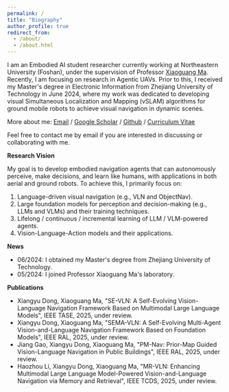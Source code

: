 ```yaml
---
permalink: /
title: "Biography"
author_profile: true
redirect_from: 
  - /about/
  - /about.html
---
```

I am an Embodied AI student researcher currently working at Northeastern University (Foshan), under the supervision of Professor [Xiaoguang Ma](http://www.ise.neu.edu.cn/2021/0909/c6131a202809/page.htm). Recently, I am focusing on research in Agentic UAVs. Prior to this, I received my Master's degree in Electronic Information from Zhejiang University of Technology in June 2024, where my work was dedicated to developing visual Simultaneous Localization and Mapping (vSLAM) algorithms for ground mobile robots to achieve visual navigation in dynamic scenes.

More about me: [Email](Jax_Dong@outlook.com) / [Google Scholar](https://scholar.google.com/citations?user=YourProfileID) / [Github](https://github.com/YourUsername) / [Curriculum Vitae](https://example.com/your-cv.pdf)

Feel free to contact me by email if you are interested in discussing or collaborating with me.

**Research Vision**

My goal is to develop embodied navigation agents that can autonomously perceive, make decisions, and learn like humans, with applications in both aerial and ground robots. To achieve this, I primarily focus on:
1. Language-driven visual navigation (e.g., VLN and ObjectNav).
2. Large foundation models for perception and decision-making (e.g., LLMs and VLMs) and their training techniques.
4. Lifelong / continuous / incremental learning of LLM / VLM-powered agents.
5. Vision-Language-Action models and their applications.

**News**

- 06/2024: I obtained my Master's degree from Zhejiang University of Technology.
- 05/2024: I joined Professor Xiaoguang Ma's laboratory.

**Publications**

- Xiangyu Dong, Xiaoguang Ma, "SE-VLN: A Self-Evolving Vision-Language Navigation Framework Based on Multimodal Large Language Models", IEEE TASE, 2025, under review.
- Xiangyu Dong, Xiaoguang Ma, "SEMA-VLN: A Self-Evolving Multi-Agent Vision-and-Language Navigation Framework Based on Foundation Models", IEEE RAL, 2025, under review.
- Jiang Gao, Xiangyu Dong, Xiaoguang Ma, "PM-Nav: Prior-Map Guided Vision-Language Navigation in Public Buildings", IEEE RAL, 2025, under review.
- Haozhou Li, Xiangyu Dong, Xiaoguang Ma, "MR-VLN: Enhancing Multimodal Large Language Model-Powered Vision-and-Language Navigation via Memory and Retrieval", IEEE TCDS, 2025, under review.
